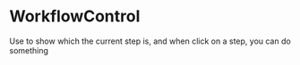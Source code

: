 # WorkflowControl
Use to show which the current step is, and when click on a step, you can do something
